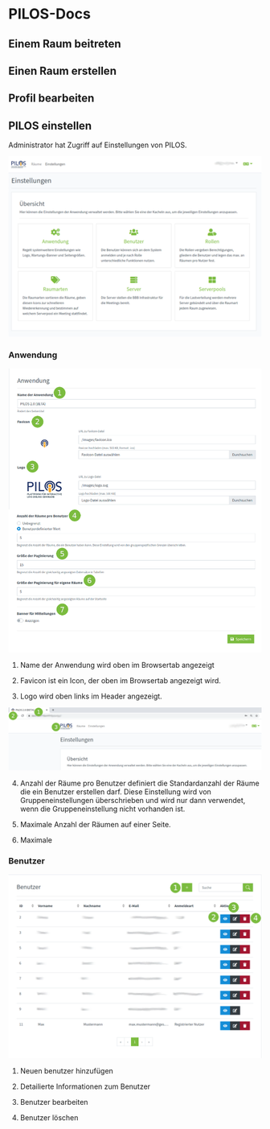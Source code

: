 # PILOS-Docs

## Einem Raum beitreten



## Einen Raum erstellen

## Profil bearbeiten

## PILOS einstellen

Administrator hat Zugriff auf Einstellungen von PILOS.

![Administrator Einstellungen](screenshots/administrator/settings.png)


### Anwendung
![Administrator Anwendung Einstellungen](screenshots/administrator/app.png)

1. Name der Anwendung wird oben im Browsertab angezeigt

2. Favicon ist ein Icon, der oben im Browsertab angezeigt wird. 

3. Logo wird oben links im Header angezeigt. 

![Administrator Anwendung Einstellungen](screenshots/administrator/app_settings_show.png)

4. Anzahl der Räume pro Benutzer definiert die Standardanzahl der Räume die ein Benutzer erstellen darf. Diese Einstellung wird von Gruppeneinstellungen überschrieben und wird nur dann verwendet, wenn die Gruppeneinstellung nicht vorhanden ist.

5. Maximale Anzahl der Räumen auf einer Seite.

6. Maximale

### Benutzer
![Administrator Benutzer Einstellungen](screenshots/administrator/users.png)

1. Neuen benutzer hinzufügen

2. Detailierte Informationen zum Benutzer

3. Benutzer bearbeiten

4. Benutzer löschen




